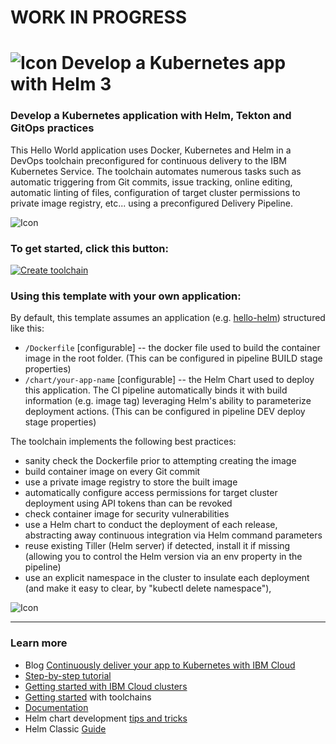 # WORK IN PROGRESS

# ![Icon](./.bluemix/secure-lock-helm.png) Develop a Kubernetes app with Helm 3


### Develop a Kubernetes application with Helm, Tekton and GitOps practices
This Hello World application uses Docker, Kubernetes and Helm in a DevOps toolchain preconfigured for 
continuous delivery to the IBM Kubernetes Service. The toolchain automates numerous tasks such as automatic triggering from Git
commits, issue tracking, online editing, automatic linting of files, configuration of target cluster permissions to private image registry, etc... using a preconfigured Delivery Pipeline.

![Icon](./toolchain-flow.png)

### To get started, click this button:
[![Create toolchain](https://cloud.ibm.com/devops/graphics/create_toolchain_button.png)](https://cloud.ibm.com/devops/setup/deploy?repository=https%3A%2F%2Fgithub.com%2Fopen-toolchain%2Fhelm-gitops-toolchain&env_id=ibm:yp:us-south)

### Using this template with your own application:
By default, this template assumes an application (e.g. [hello-helm](https://github.com/open-toolchain/hello-helm)) structured like this:
- `/Dockerfile` [configurable] -- the docker file used to build the container image in the root folder. (This can be configured in pipeline BUILD stage properties)
- `/chart/your-app-name`  [configurable] -- the Helm Chart used to deploy this application. The CI pipeline automatically binds it with build information (e.g. image tag) leveraging Helm's ability to parameterize deployment actions. (This can be configured in pipeline DEV deploy stage properties)

The toolchain implements the following best practices:
- sanity check the Dockerfile prior to attempting creating the image
- build container image on every Git commit
- use a private image registry to store the built image
- automatically configure access permissions for target cluster deployment using API tokens than can be revoked
- check container image for security vulnerabilities
- use a Helm chart to conduct the deployment of each release, abstracting away continuous integration via Helm command parameters
- reuse existing Tiller (Helm server) if detected, install it if missing (allowing you to control the Helm version via an env property in the pipeline)
- use an explicit namespace in the cluster to insulate each deployment (and make it easy to clear, by "kubectl delete namespace"),

![Icon](./pipe.png)

---
### Learn more 

* Blog [Continuously deliver your app to Kubernetes with IBM Cloud](https://admin.blogs.prd.ibm.event.ibm.com/blogs/bluemix/?p=114624&preview=1&_ppp=ac27c51c93)
* [Step-by-step tutorial](https://www.ibm.com/cloud/garage/tutorials/tc-simple-kube-helm)
* [Getting started with IBM Cloud clusters](https://cloud.ibm.com/docs/containers/container_index.html?pos=2)
* [Getting started](https://cloud.ibm.com/devops/getting-started) with toolchains
* [Documentation](https://cloud.ibm.com/docs/services/ContinuousDelivery/index.html?pos=2)
* Helm chart development [tips and tricks](https://kubernetes.io/docs/tasks/configure-pod-container/pull-image-private-registry/)
* Helm Classic [Guide](https://kubernetes.io/docs/concepts/containers/images/#using-a-private-registry)
